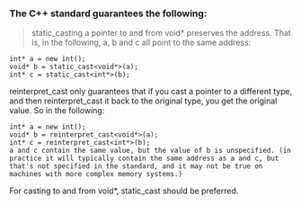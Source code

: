 ### The C++ standard guarantees the following:

> static_casting a pointer to and from void* preserves the address. That is, in the following, a, b and c all point to the same address:
```
int* a = new int();
void* b = static_cast<void*>(a);
int* c = static_cast<int*>(b);
```
reinterpret_cast only guarantees that if you cast a pointer to a different type, and then reinterpret_cast it back to the original type, you get the original value. So in the following:
```
int* a = new int();
void* b = reinterpret_cast<void*>(a);
int* c = reinterpret_cast<int*>(b);
a and c contain the same value, but the value of b is unspecified. (in practice it will typically contain the same address as a and c, but that's not specified in the standard, and it may not be true on machines with more complex memory systems.)
```
For casting to and from void*, static_cast should be preferred.
